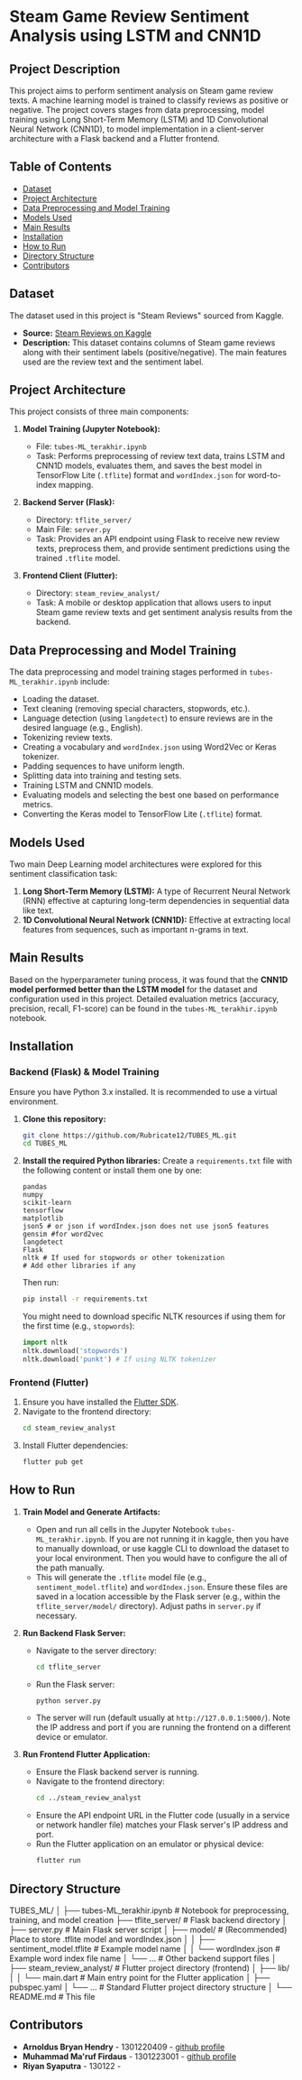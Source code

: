 # Steam Game Review Sentiment Analysis using LSTM and CNN1D

## Project Description

This project aims to perform sentiment analysis on Steam game review texts. A machine learning model is trained to classify reviews as positive or negative. The project covers stages from data preprocessing, model training using Long Short-Term Memory (LSTM) and 1D Convolutional Neural Network (CNN1D), to model implementation in a client-server architecture with a Flask backend and a Flutter frontend.

## Table of Contents

* [Dataset](#dataset)
* [Project Architecture](#project-architecture)
* [Data Preprocessing and Model Training](#data-preprocessing-and-model-training)
* [Models Used](#models-used)
* [Main Results](#main-results)
* [Installation](#installation)
* [How to Run](#how-to-run)
* [Directory Structure](#directory-structure)
* [Contributors](#contributors)

## Dataset

The dataset used in this project is "Steam Reviews" sourced from Kaggle.
* **Source:** [Steam Reviews on Kaggle](https://www.kaggle.com/datasets/filipkin/steam-reviews)
* **Description:** This dataset contains columns of Steam game reviews along with their sentiment labels (positive/negative). The main features used are the review text and the sentiment label.

## Project Architecture

This project consists of three main components:

1.  **Model Training (Jupyter Notebook):**
    * File: `tubes-ML_terakhir.ipynb`
    * Task: Performs preprocessing of review text data, trains LSTM and CNN1D models, evaluates them, and saves the best model in TensorFlow Lite (`.tflite`) format and `wordIndex.json` for word-to-index mapping.

2.  **Backend Server (Flask):**
    * Directory: `tflite_server/`
    * Main File: `server.py`
    * Task: Provides an API endpoint using Flask to receive new review texts, preprocess them, and provide sentiment predictions using the trained `.tflite` model.

3.  **Frontend Client (Flutter):**
    * Directory: `steam_review_analyst/`
    * Task: A mobile or desktop application that allows users to input Steam game review texts and get sentiment analysis results from the backend.

## Data Preprocessing and Model Training

The data preprocessing and model training stages performed in `tubes-ML_terakhir.ipynb` include:
* Loading the dataset.
* Text cleaning (removing special characters, stopwords, etc.).
* Language detection (using `langdetect`) to ensure reviews are in the desired language (e.g., English).
* Tokenizing review texts.
* Creating a vocabulary and `wordIndex.json` using Word2Vec or Keras tokenizer.
* Padding sequences to have uniform length.
* Splitting data into training and testing sets.
* Training LSTM and CNN1D models.
* Evaluating models and selecting the best one based on performance metrics.
* Converting the Keras model to TensorFlow Lite (`.tflite`) format.

## Models Used

Two main Deep Learning model architectures were explored for this sentiment classification task:
1.  **Long Short-Term Memory (LSTM):** A type of Recurrent Neural Network (RNN) effective at capturing long-term dependencies in sequential data like text.
2.  **1D Convolutional Neural Network (CNN1D):** Effective at extracting local features from sequences, such as important n-grams in text.

## Main Results

Based on the hyperparameter tuning process, it was found that the **CNN1D model performed better than the LSTM model** for the dataset and configuration used in this project. Detailed evaluation metrics (accuracy, precision, recall, F1-score) can be found in the `tubes-ML_terakhir.ipynb` notebook.

## Installation

### Backend (Flask) & Model Training
Ensure you have Python 3.x installed. It is recommended to use a virtual environment.

1.  **Clone this repository:**
    ```bash
    git clone https://github.com/Rubricate12/TUBES_ML.git
    cd TUBES_ML
    ```

2.  **Install the required Python libraries:**
    Create a `requirements.txt` file with the following content or install them one by one:
    ```
    pandas
    numpy
    scikit-learn
    tensorflow
    matplotlib
    json5 # or json if wordIndex.json does not use json5 features
    gensim #for word2vec
    langdetect
    Flask
    nltk # If used for stopwords or other tokenization
    # Add other libraries if any
    ```
    Then run:
    ```bash
    pip install -r requirements.txt
    ```
    You might need to download specific NLTK resources if using them for the first time (e.g., `stopwords`):
    ```python
    import nltk
    nltk.download('stopwords')
    nltk.download('punkt') # If using NLTK tokenizer
    ```

### Frontend (Flutter)

1.  Ensure you have installed the [Flutter SDK](https://docs.flutter.dev/get-started/install).
2.  Navigate to the frontend directory:
    ```bash
    cd steam_review_analyst
    ```
3.  Install Flutter dependencies:
    ```bash
    flutter pub get
    ```

## How to Run

1.  **Train Model and Generate Artifacts:**
    * Open and run all cells in the Jupyter Notebook `tubes-ML_terakhir.ipynb`. If you are not running it in kaggle, then you have to manually download, or  use kaggle CLI to download the dataset to your local environment. Then you would have to configure the all of the path manually.
    * This will generate the `.tflite` model file (e.g., `sentiment_model.tflite`) and `wordIndex.json`. Ensure these files are saved in a location accessible by the Flask server (e.g., within the `tflite_server/model/` directory). Adjust paths in `server.py` if necessary.

2.  **Run Backend Flask Server:**
    * Navigate to the server directory:
        ```bash
        cd tflite_server
        ```
    * Run the Flask server:
        ```bash
        python server.py
        ```
    * The server will run (default usually at `http://127.0.0.1:5000/`). Note the IP address and port if you are running the frontend on a different device or emulator.

3.  **Run Frontend Flutter Application:**
    * Ensure the Flask backend server is running.
    * Navigate to the frontend directory:
        ```bash
        cd ../steam_review_analyst
        ```
    * Ensure the API endpoint URL in the Flutter code (usually in a service or network handler file) matches your Flask server's IP address and port.
    * Run the Flutter application on an emulator or physical device:
        ```bash
        flutter run
        ```

## Directory Structure


TUBES_ML/
│
├── tubes-ML_terakhir.ipynb     # Notebook for preprocessing, training, and model creation
├── tflite_server/              # Flask backend directory
│   ├── server.py               # Main Flask server script
│   ├── model/                  # (Recommended) Place to store .tflite model and wordIndex.json
│   │   ├── sentiment_model.tflite  # Example model name
│   │   └── wordIndex.json          # Example word index file name
│   └── ...                     # Other backend support files
│
├── steam_review_analyst/       # Flutter project directory (frontend)
│   ├── lib/
│   │   └── main.dart           # Main entry point for the Flutter application
│   ├── pubspec.yaml
│   └── ...                     # Standard Flutter project directory structure
│
└── README.md                   # This file


## Contributors

* **Arnoldus Bryan Hendry** - 1301220409 - [github profile](https://github.com/Rubricate12)
* **Muhammad Ma'ruf Firdaus** - 1301223001 - [github profile](https://github.com/maruffirdaus)
* **Riyan Syaputra** - 130122 - 
